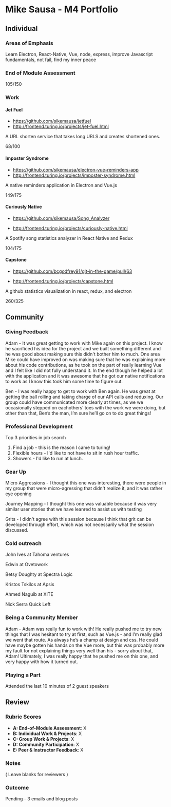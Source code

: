 # Mike Sausa - M4 Portfolio
## Individual

### Areas of Emphasis

Learn Electron,
React-Native,
Vue,
node,
express,
improve Javascript fundamentals,
not fail,
find my inner peace

### End of Module Assessment

105/150

### Work

#### Jet Fuel

* https://github.com/sikemausa/jetfuel
* http://frontend.turing.io/projects/jet-fuel.html

A URL shorten service that takes long URLS and creates shortened ones.

68/100

#### Imposter Syndrome

* https://github.com/sikemausa/electron-vue-reminders-app
* http://frontend.turing.io/projects/imposter-syndrome.html

A native reminders application in Electron and Vue.js

149/175

#### Curiously Native

* https://github.com/sikemausa/Song_Analyzer

* http://frontend.turing.io/projects/curiously-native.html

A Spotify song statistics analyzer in React Native and Redux

104/175

#### Capstone

* https://github.com/bcgodfrey91/git-in-the-game/pull/63

* http://frontend.turing.io/projects/capstone.html

A github statistics visualization in react, redux, and electron

260/325

## Community

### Giving Feedback

Adam - It was great getting to work with Mike again on this project.  I know he sacrificed his idea for the project and we built something different and he was good about making sure this didn't bother him to much.  One area Mike could have improved on was making sure that he was explaining more about his code contributions, as he took on the part of really learning Vue and I felt like I did not fully understand it.  In the end though he helped a lot with the application and it was awesome that he got our native notifications to work as I know this took him some time to figure out.

Ben - I was really happy to get to work with Ben again. He was great at getting the ball rolling and taking charge of our API calls and reduxing. Our group could have communicated more clearly at times, as we we occasionally stepped on eachothers’ toes with the work we were doing, but other than that, Ben’s the man, I’m sure he’ll go on to do great things!

### Professional Development

Top 3 priorities in job search

  1. Find a job - this is the reason I came to turing!
  2. Flexible hours - I'd like to not have to sit in rush hour traffic.
  3. Showers - I'd like to run at lunch.

### Gear Up

 Micro Aggressions - I thought this one was interesting, there were people in my group that
  were micro-agressing that didn't realize it, and it was rather eye opening

 Journey Mapping - I thought this one was valuable because it was very similar user stories that
  we have leanred to assist us with testing

 Grits - I didn't agree with this session because I think that grit can be developed through
  effort, which was not necessarily what the session discussed.

### Cold outreach

John Ives at Tahoma ventures

Edwin at Ovetowork

Betsy Doughty at Spectra Logic

Kristos Tskilos at Apsis

Ahmed Naguib at XITE

Nick Serra Quick Left

### Being a Community Member

Adam - Adam was really fun to work with! He really pushed me to try new things that I was hesitant to try at first, such as Vue.js - and I’m really glad we went that route. As always he’s a champ at design and css. He could have maybe gotten his hands on the Vue more, but this was probably more my fault for not explaining things very well than his - sorry about that, Adam! Ultimately, I was really happy that he pushed me on this one, and very happy with how it turned out.

### Playing a Part

Attended the last 10 minutes of 2 guest speakers

## Review

### Rubric Scores

* **A: End-of-Module Assessment**: X
* **B: Individual Work & Projects**: X
* **C: Group Work & Projects**: X
* **D: Community Participation**: X
* **E: Peer & Instructor Feedback**: X

### Notes

( Leave blanks for reviewers )

### Outcome

Pending - 3 emails and blog posts
